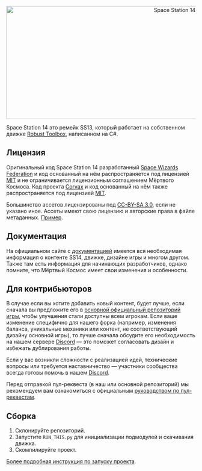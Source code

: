 <p align="center"> <img alt="Space Station 14" width="880" height="300" src="https://raw.githubusercontent.com/space-wizards/asset-dump/de329a7898bb716b9d5ba9a0cd07f38e61f1ed05/github-logo.svg" /></p>

Space Station 14 это ремейк SS13, который работает на собственном движке [Robust Toolbox](https://github.com/space-wizards/RobustToolbox), написанном на C#.


## Лицензия

Оригинальный код Space Station 14 разработанный [Space Wizards Federation](https://github.com/space-wizards/space-station-14) и код основанный на нём распространяется под лицензией [MIT](https://github.com/dead-space-server/space-station-14-fobos/blob/master/MIT_LICENSE.TXT) и не ограничивается лицензионным соглашением Мёртвого Космоса. Код проекта [Corvax](https://github.com/space-syndicate/space-station-14) и код основанный на нём также распространяется под лицензией [MIT](https://github.com/dead-space-server/space-station-14-fobos/blob/master/MIT_LICENSE.TXT).

Большинство ассетов лицензированы под [CC-BY-SA 3.0](https://creativecommons.org/licenses/by-sa/3.0/), если не указано иное. Ассеты имеют свою лицензию и авторские права в файле метаданных. [Пример](https://github.com/dead-space-server/space-station-14-fobos/blob/master/Resources/Textures/Objects/Tools/crowbar.rsi/meta.json).


## Документация

На официальном сайте с [документацией](https://docs.spacestation14.io/) имеется вся необходимая информация о контенте SS14, движке, дизайне игры и многом другом. Также там есть информация для начинающих разработчиков, однако помните, что Мёртвый Космос имеет свои изменения и особенности.

## Для контрибьюторов

В случае если вы хотите добавить новый контент, будет лучше, если сначала вы предложите его в [основной официальный репозиторий игры](https://github.com/space-wizards/space-station-14), чтобы улучшения стали доступны всем игрокам. Если ваше изменение специфично для нашего форка (например, изменения баланса, уникальные механики или контент, не соответствующий дизайну основной игры), то лучше сначала обсудите его необходимость на нашем сервере [Discord](https://discord.gg/ds14) — это поможет согласовать дизайн и избежать дублирования работы.

Если у вас возникли сложности с реализацией идей, технические вопросы или требуется наставничество — участники сообщества всегда готовы помочь в нашем [Discord](https://discord.gg/ds14).

Перед отправкой пул-реквеста (в наш или основной репозиторий) мы рекомендуем вам ознакомиться с официальным [руководством по пул-реквестам](https://docs.spacestation14.com/en/general-development/codebase-info/pull-request-guidelines.html).

## Сборка

1. Склонируйте репозиторий.
2. Запустите `RUN_THIS.py` для инициализации подмодулей и скачивания движка.
3. Скомпилируйте проект.

[Более подробная инструкция по запуску проекта](https://docs.spacestation14.com/en/general-development/setup.html).
